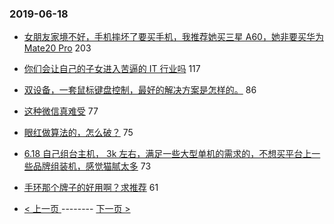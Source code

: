 ### 2019-06-18 
- [女朋友家境不好，手机摔坏了要买手机，我推荐她买三星 A60，她非要买华为 Mate20 Pro](https://www.v2ex.com/t/575148) 203
- [你们会让自己的子女进入苦逼的 IT 行业吗](https://www.v2ex.com/t/575097) 117
- [双设备，一套鼠标键盘控制，最好的解决方案是怎样的。](https://www.v2ex.com/t/574855) 86
- [这种微信真难受](https://www.v2ex.com/t/574904) 77
- [眼红做算法的，怎么破？](https://www.v2ex.com/t/574984) 75
- [6.18 自己组台主机， 3k 左右，满足一些大型单机的需求的，不想买平台上一些品牌组装机，感觉猫腻太多](https://www.v2ex.com/t/574994) 73
- [手环那个牌子的好用啊？求推荐](https://www.v2ex.com/t/574936) 61 

- [ < 上一页 ](https://github.com/able8/v2ex-hot-record/blob/master/2019-06-17.md) -------- [ 下一页 > ](https://github.com/able8/v2ex-hot-record/blob/master/2019-06-19.md)
